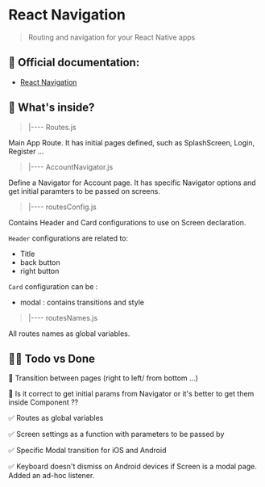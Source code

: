 
# React Navigation 
> Routing and navigation for your React Native apps


## 📔 Official documentation: 
* [React Navigation](https://reactnavigation.org/docs/getting-started)



## 🧐 What's inside?

> |---- Routes.js

Main App Route. It has initial pages defined, such as SplashScreen, Login, Register ...

> |---- AccountNavigator.js

Define a Navigator for Account page. 
It has specific Navigator options and get initial paramters to be passed on screens.


> |---- routesConfig.js

Contains Header and Card configurations to use on Screen declaration.

`Header` configurations are related to:
* Title
* back button
* right button

`Card` configuration can be :
* modal : contains transitions and style

> |---- routesNames.js

All routes names as global variables.


## 📝✅ Todo vs Done

📝 Transition between pages (right to left/ from bottom ...)

📝 Is it correct to get initial params from Navigator or it's better to get them inside Component ??

✅ Routes as global variables

✅ Screen settings as a function with parameters to be passed by

✅ Specific Modal transition for iOS and Android

✅ Keyboard doesn't dismiss on Android devices if Screen is a modal page. Added an ad-hoc listener.